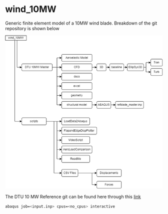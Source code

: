 # wind_10MW
Generic finite element model of a 10MW wind blade. Breakdown of the git repository is shown below 

![Network diagram of this Git Repository](Diagram_of_Git.png)

The DTU 10 MW Reference git can be found here through this [link](https://gitlab.windenergy.dtu.dk/rwts/dtu-10mw-rwt)

```bash
abaqus job=<input.inp> cpus=<no_cpus> interactive
```


